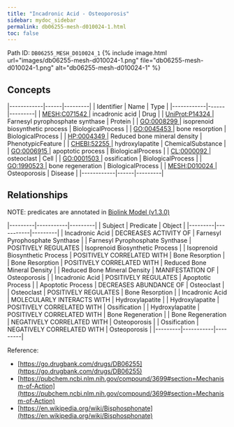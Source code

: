 ```yaml
---
title: "Incadronic Acid - Osteoporosis"
sidebar: mydoc_sidebar
permalink: db06255-mesh-d010024-1.html
toc: false 
---
```



Path ID: `DB06255_MESH_D010024_1`
{% include image.html url="images/db06255-mesh-d010024-1.png" file="db06255-mesh-d010024-1.png" alt="db06255-mesh-d010024-1" %}

## Concepts

|------------|------|---------|
| Identifier | Name | Type    |
|------------|------|---------|
| <a href="https://identifiers.org/MESH:C071542">MESH:C071542 </a> | incadronic acid | Drug |
| <a href="https://identifiers.org/UniProt:P14324">UniProt:P14324 </a> | Farnesyl pyrophosphate synthase | Protein |
| <a href="https://identifiers.org/GO:0008299">GO:0008299 </a> | isoprenoid biosynthetic process | BiologicalProcess |
| <a href="https://identifiers.org/GO:0045453">GO:0045453 </a> | bone resorption | BiologicalProcess |
| <a href="https://identifiers.org/HP:0004349">HP:0004349 </a> | Reduced bone mineral density | PhenotypicFeature |
| <a href="https://identifiers.org/CHEBI:52255">CHEBI:52255 </a> | hydroxylapatite | ChemicalSubstance |
| <a href="https://identifiers.org/GO:0006915">GO:0006915 </a> | apoptotic process | BiologicalProcess |
| <a href="https://identifiers.org/CL:0000092">CL:0000092 </a> | osteoclast | Cell |
| <a href="https://identifiers.org/GO:0001503">GO:0001503 </a> | ossification | BiologicalProcess |
| <a href="https://identifiers.org/GO:1990523">GO:1990523 </a> | bone regeneration | BiologicalProcess |
| <a href="https://identifiers.org/MESH:D010024">MESH:D010024 </a> | Osteoporosis | Disease |
|------------|------|---------|

## Relationships


NOTE: predicates are annotated in <a href="https://github.com/biolink/biolink-model/releases/tag/v1.3.0">Biolink Model (v1.3.0)</a>

|---------|-----------|---------|
| Subject | Predicate | Object  |
|---------|-----------|---------|
| Incadronic Acid | DECREASES ACTIVITY OF | Farnesyl Pyrophosphate Synthase |
| Farnesyl Pyrophosphate Synthase | POSITIVELY REGULATES | Isoprenoid Biosynthetic Process |
| Isoprenoid Biosynthetic Process | POSITIVELY CORRELATED WITH | Bone Resorption |
| Bone Resorption | POSITIVELY CORRELATED WITH | Reduced Bone Mineral Density |
| Reduced Bone Mineral Density | MANIFESTATION OF | Osteoporosis |
| Incadronic Acid | POSITIVELY REGULATES | Apoptotic Process |
| Apoptotic Process | DECREASES ABUNDANCE OF | Osteoclast |
| Osteoclast | POSITIVELY REGULATES | Bone Resorption |
| Incadronic Acid | MOLECULARLY INTERACTS WITH | Hydroxylapatite |
| Hydroxylapatite | POSITIVELY CORRELATED WITH | Ossification |
| Hydroxylapatite | POSITIVELY CORRELATED WITH | Bone Regeneration |
| Bone Regeneration | NEGATIVELY CORRELATED WITH | Osteoporosis |
| Ossification | NEGATIVELY CORRELATED WITH | Osteoporosis |
|---------|-----------|---------|

Reference: 
  - [https://go.drugbank.com/drugs/DB06255](https://go.drugbank.com/drugs/DB06255)
  - [https://pubchem.ncbi.nlm.nih.gov/compound/3699#section=Mechanism-of-Action](https://pubchem.ncbi.nlm.nih.gov/compound/3699#section=Mechanism-of-Action)
  - [https://en.wikipedia.org/wiki/Bisphosphonate](https://en.wikipedia.org/wiki/Bisphosphonate)
